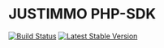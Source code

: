 JUSTIMMO PHP-SDK
=======
[![Build Status](https://travis-ci.org/justimmo/php-sdk.png)](https://travis-ci.org/justimmo/php-sdk])
[![Latest Stable Version](https://poser.pugx.org/justimmo/php-sdk/version.png)](https://packagist.org/packages/justimmo/php-sdk)
